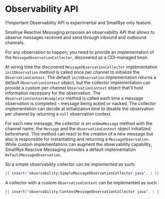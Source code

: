 # Observability API

!!!important
    Observability API is experimental and SmallRye only feature.

Smallrye Reactive Messaging proposes an observability API that allows to observe messages received and send through inbound and outbound channels.

For any observation to happen, you need to provide an implementation of the `MessageObservationCollector`, discovered as a CDI-managed bean.

At wiring time the discovered `MessageObservationCollector` implementation `initObservation` method is called once per channel to initialize the `ObservationContext`.
The default `initObservation` implementation returns a default `ObservationContext` object,
but the collector implementation can provide a custom per-channel `ObservationContext` object that'll hold information necessary for the observation.
The `ObservationContext#complete` method is called each time a message observation is completed – message being acked or nacked.
The collector implementation can decide at initialization time to disable the observation per channel by returning a `null` observation context.

For each new message, the collector is on `onNewMessage` method with the channel name, the `Message` and the `ObservationContext` object initialized beforehand.
This method can react to the creation of a new message but also is responsible for instantiating and returning a `MessageObservation`.
While custom implementations can augment the observability capability, SmallRye Reactive Messaging provides a default implementation `DefaultMessageObservation`.

So a simple observability collector can be implemented as such:

``` java
{{ insert('observability/SimpleMessageObservationCollector.java', ) }}
```

A collector with a custom `ObservationContext` can be implemented as such :

``` java
{{ insert('observability/ContextMessageObservationCollector.java', ) }}
```
